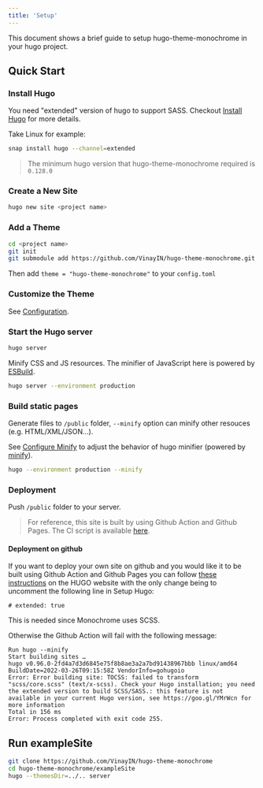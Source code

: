 ```yaml
---
title: 'Setup'
---
```


This document shows a brief guide to setup hugo-theme-monochrome in your hugo project.

## Quick Start

### Install Hugo

You need "extended" version of hugo to support SASS. Checkout [Install Hugo](https://gohugo.io/getting-started/installing/) for more details.

Take Linux for example:

```bash
snap install hugo --channel=extended
```

> The minimum hugo version that hugo-theme-monochrome required is `0.128.0`

### Create a New Site

```bash
hugo new site <project name>
```

### Add a Theme

```bash
cd <project name>
git init
git submodule add https://github.com/VinayIN/hugo-theme-monochrome.git themes/hugo-theme-monochrome
```

Then add `theme = "hugo-theme-monochrome"` to your `config.toml`

### Customize the Theme

See [Configuration](/hugo-theme-monochrome/configuration/).

### Start the Hugo server

```bash
hugo server
```

Minify CSS and JS resources. The minifier of JavaScript here is powered by [ESBuild](https://github.com/evanw/esbuild).

```bash
hugo server --environment production
```

### Build static pages

Generate files to `/public` folder, `--minify` option can minify other resouces (e.g. HTML/XML/JSON...).

See [Configure Minify](https://gohugo.io/getting-started/configuration/#configure-minify) to adjust the behavior of hugo minifier (powered by [minify](https://github.com/tdewolff/minify)).

```bash
hugo --environment production --minify
```

### Deployment

Push `/public` folder to your server.

> For reference, this site is built by using Github Action and Github Pages. The CI script is available [here](https://github.com/VinayIN/hugo-theme-monochrome/blob/main/.github/workflows/gh-pages.yml).

#### Deployment on github

If you want to deploy your own site on github and you would like it to be built using Github Action and Github Pages you can follow [these instructions](https://gohugo.io/hosting-and-deployment/hosting-on-github/#build-hugo-with-github-action) on the HUGO website with the only change being to uncomment the following line in Setup Hugo:

```
# extended: true
```

This is needed since Monochrome uses SCSS.

Otherwise the Github Action will fail with the following message:

```
Run hugo --minify
Start building sites … 
hugo v0.96.0-2fd4a7d3d6845e75f8b8ae3a2a7bd91438967bbb linux/amd64 BuildDate=2022-03-26T09:15:58Z VendorInfo=gohugoio
Error: Error building site: TOCSS: failed to transform "scss/core.scss" (text/x-scss). Check your Hugo installation; you need the extended version to build SCSS/SASS.: this feature is not available in your current Hugo version, see https://goo.gl/YMrWcn for more information
Total in 156 ms
Error: Process completed with exit code 255.
```

## Run exampleSite

```bash
git clone https://github.com/VinayIN/hugo-theme-monochrome
cd hugo-theme-monochrome/exampleSite
hugo --themesDir=../.. server
```
